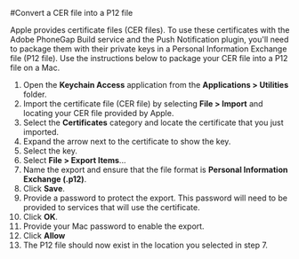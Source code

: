 #Convert a CER file into a P12 file

Apple provides certificate files (CER files). To use these certificates with the Adobe PhoneGap Build service and the Push Notification plugin, you'll need to package them with their private keys in a Personal Information Exchange file (P12 file). Use the instructions below to package your CER file into a P12 file on a Mac.  

1. Open the **Keychain Access** application from the **Applications > Utilities** folder.
2. Import the certificate file (CER file) by selecting **File > Import** and locating your CER file provided by Apple.
3. Select the **Certificates** category and locate the certificate that you just imported.
4. Expand the arrow next to the certificate to show the key. 
5. Select the key.
6. Select **File > Export Items**...
7. Name the export and ensure that the file format is **Personal Information Exchange (.p12)**.
8. Click **Save**.
9. Provide a password to protect the export. This password will need to be provided to services that will use the certificate.
10. Click **OK**.
11. Provide your Mac password to enable the export.
12. Click **Allow**
13. The P12 file should now exist in the location you selected in step 7.
 